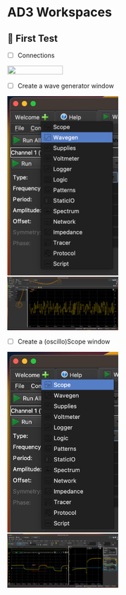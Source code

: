 # AD3 Workspaces 

## :round_pushpin:  First Test

- [ ] Connections

<img src=images/dnc-connections.png width=50% height=50% > </img>

- [ ] Create a wave generator window

<img src=images/welcome-menu-wavegen.png width=50% height=50% > </img>
<img src=images/wavegen-noise.png width=50% height=50% > </img>

- [ ] Create a (oscillo)Scope window

<img src=images/welcome-menu-scope.png width=50% height=50% > </img>
<img src=images/scope-zoom.png width=50% height=50% > </img>
